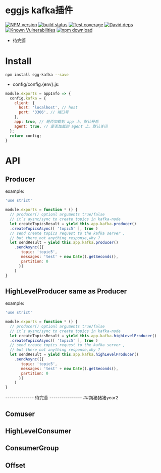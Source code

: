 # eggjs kafka插件

[![NPM version][npm-image]][npm-url]
[![build status][travis-image]][travis-url]
[![Test coverage][codecov-image]][codecov-url]
[![David deps][david-image]][david-url]
[![Known Vulnerabilities][snyk-image]][snyk-url]
[![npm download][download-image]][download-url]

[npm-image]: https://img.shields.io/npm/v/egg-kafka.svg?style=flat-square
[npm-url]: https://npmjs.org/package/egg-kafka
[travis-image]: https://img.shields.io/travis/ntfs32/egg-kafka.svg?style=flat-square
[travis-url]: https://travis-ci.org/ntfs32/egg-kafka
[codecov-image]: https://codecov.io/gh/ntfs32/egg-kafka/branch/master/graph/badge.svg
[codecov-url]: https://codecov.io/gh/ntfs32/egg-kafka
[david-image]: https://img.shields.io/david/ntfs32/egg-kafka.svg?style=flat-square
[david-url]: https://david-dm.org/ntfs32/egg-kafka
[snyk-image]: https://snyk.io/test/github/ntfs32/egg-kafka/badge.svg?style=flat-square
[snyk-url]: https://snyk.io/test/github/ntfs32/egg-kafka
[download-image]: https://img.shields.io/npm/dm/egg-kafka.svg?style=flat-square
[download-url]: https://npmjs.org/package/egg-kafka

- 待完善
# Install
```bash
npm install egg-kafka --save
```
- config/config.{env}.js:
```javascript
module.exports = appInfo => {
  config.kafka = {
    client: {
      host: 'localhost', // host
      port: '3306', // 端口号
    },
    app: true, // 是否加载到 app 上，默认开启
    agent: true, // 是否加载到 agent 上，默认关闭
  };
  return config;
}
```

# API
## Producer
example:
```javascript
'use strict'

module.exports = function * () {
  // producer() optionl arguments true/false
  // it`s aysnc/sync to create topics in kafka-node
  let createTopicsResult = yield this.app.kafka.producer()
  .createTopicsAsync([ 'topic5' ], true )
  // send create topics request to the kafka server ,
  // but there not anything response,why ?
  let sendResult = yield this.app.kafka.producer()
    .sendAsync([{
       topic: 'topic5', 
       messages: 'test' + new Date().getSeconds(), 
       partition: 0 
      }]
    )
}
```

## HighLevelProducer same as Producer
example:
```javascript
'use strict'

module.exports = function * () {
  // producer() optionl arguments true/false
  // it`s aysnc/sync to create topics in kafka-node
  let createTopicsResult = yield this.app.kafka.highLevelProducer()
  .createTopicsAsync([ 'topic5' ], true )
  // send create topics request to the kafka server ,
  // but there not anything response,why ?
  let sendResult = yield this.app.kafka.highLevelProducer()
    .sendAsync([{
       topic: 'topic5', 
       messages: 'test' + new Date().getSeconds(), 
       partition: 0 
      }]
    )
}
```

-------------- 待完善 ----------------
##胡猪猪猪year2
## Comuser

## HighLevelConsumer

## ConsumerGroup

## Offset
